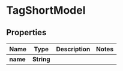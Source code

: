 # TagShortModel

## Properties
Name | Type | Description | Notes
------------ | ------------- | ------------- | -------------
**name** | **String** |  | 
